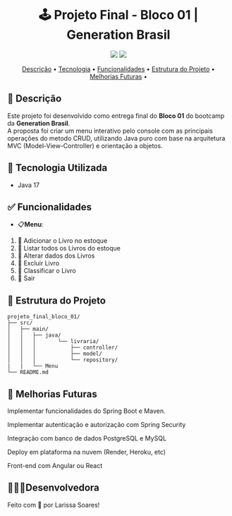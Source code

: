 <h1 align="center">🕹️ Projeto Final - Bloco 01 | Generation Brasil</h1>

<p align="center">
  <img src="https://img.shields.io/badge/status-em%20desenvolvimento-purple?style=for-the-badge" />
  <img src="https://img.shields.io/badge/Java-17-blueviolet?style=for-the-badge&logo=java&logoColor=white"/>
</p>

<p align="center" >
 <a href="#-descrição">Descrição</a> •
 <a href="#-tecnologia-utilizada">Tecnologia</a> • 
 <a href="#-funcionalidades">Funcionalidades</a> •
 <a href="#-estrutura-do-projeto">Estrutura do Projeto</a> •
 <a href="#-melhorias-futuras">Melhorias Futuras</a> •
</p>

##

## 📖 Descrição

Este projeto foi desenvolvido como entrega final do **Bloco 01** do bootcamp da **Generation Brasil**.  
A proposta foi criar um menu interativo pelo console com as principais operações do metodo CRUD, utilizando Java puro com base na arquitetura MVC (Model-View-Controller) e orientação a objetos. 

##

## 🚀 Tecnologia Utilizada

- Java 17  

##

## ✅ Funcionalidades

- 📋**Menu**:
1. 🧭 Adicionar o Livro no estoque
2. 🧭 Listar todos os Livros do estoque
3. 🧭 Alterar dados dos Livros
4. 🧭 Excluir Livro
5. 🧭 Classificar o Livro
6. 🧭 Sair

##

## 📂 Estrutura do Projeto

```
projeto_final_bloco_01/
├── src/
│   ├── main/
│   │   ├── java/
│   │   │       └── livraria/
│   │   │           ├── controller/
│   │   │           ├── model/
│   │   │           └── repository/
|   |   └── Menu 
└── README.md
```
##

## 📌 Melhorias Futuras

Implementar funcionalidades do Spring Boot e Maven.

Implementar autenticação e autorização com Spring Security

Integração com banco de dados PostgreSQL e MySQL

Deploy em plataforma na nuvem (Render, Heroku, etc)

Front-end com Angular ou React

##

## 👩🏻‍💻Desenvolvedora
Feito com 💜 por Larissa Soares!
